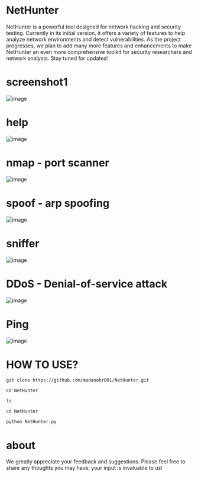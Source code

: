 # NetHunter
NetHunter is a powerful tool designed for network hacking and security testing. Currently in its initial version, it offers a variety of features to help analyze network environments and detect vulnerabilities.
As the project progresses, we plan to add many more features and enhancements to make NetHunter an even more comprehensive toolkit for security researchers and network analysts. Stay tuned for updates!

# screenshot1
![image](https://github.com/user-attachments/assets/28a4de3d-8b5b-4777-9a89-810dca008136)

# help
![image](https://github.com/user-attachments/assets/f0063694-5faf-4cde-abba-439fa56aee2f)

# nmap - port scanner
![image](https://github.com/user-attachments/assets/f5e29065-b76e-4215-a165-3d346f5b76df)

# spoof - arp spoofing
![image](https://github.com/user-attachments/assets/19401f7d-88d6-4a44-86b9-c9219c5209f3)

# sniffer
![image](https://github.com/user-attachments/assets/b732774a-2180-4f5f-9862-3a6b51950284)

# DDoS - Denial-of-service attack
![image](https://github.com/user-attachments/assets/941df476-1032-426e-9d70-3dee5f79578c)

# Ping
![image](https://github.com/user-attachments/assets/c2e0779a-894b-41f3-ab31-9573560a40fe)

# HOW TO USE?
```
git clone https://github.com/madanokr001/NetHunter.git
```
```
cd NetHunter
```
```
ls
```
```
cd NetHunter
```
```
python NetHunter.py
```

# about
We greatly appreciate your feedback and suggestions. Please feel free to share any thoughts you may have; your input is invaluable to us!











